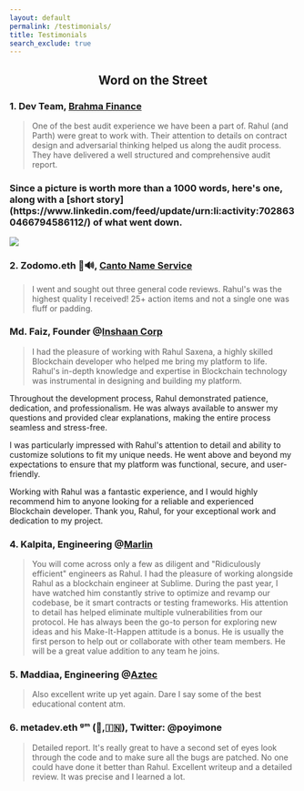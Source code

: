 ```yaml
---
layout: default
permalink: /testimonials/
title: Testimonials
search_exclude: true
---
```


<h2 align="center">Word on the Street</h2>

### 1. Dev Team, [Brahma Finance](https://www.brahma.fi/)

> One of the best audit experience we have been a part of. Rahul (and Parth) were great to work with. Their attention to details on contract design and adversarial thinking helped us along the audit process. They have delivered a well structured and comprehensive audit report.

<h3> Since a picture is worth more than a 1000 words, here's one, along with a [short story](https://www.linkedin.com/feed/update/urn:li:activity:7028630466794586112/) of what went down. </h3>

![](https://user-images.githubusercontent.com/32522659/218296401-63ad05ca-bf05-4ea8-a540-444c65906496.png)

### 2. Zodomo.eth 🦇🔊, [Canto Name Service](https://twitter.com/DNSFORCANTO?ref_src=twsrc%5Egoogle%7Ctwcamp%5Eserp%7Ctwgr%5Eauthor)

> I went and sought out three general code reviews. Rahul's was the highest quality I received! 25+ action items and not a single one was fluff or padding.

### Md. Faiz, Founder @[Inshaan Corp](https://inshaan.com/)

> I had the pleasure of working with Rahul Saxena, a highly skilled Blockchain developer who helped me bring my platform to life. Rahul's in-depth knowledge and expertise in Blockchain technology was instrumental in designing and building my platform.

Throughout the development process, Rahul demonstrated patience, dedication, and professionalism. He was always available to answer my questions and provided clear explanations, making the entire process seamless and stress-free.

I was particularly impressed with Rahul's attention to detail and ability to customize solutions to fit my unique needs. He went above and beyond my expectations to ensure that my platform was functional, secure, and user-friendly.

Working with Rahul was a fantastic experience, and I would highly recommend him to anyone looking for a reliable and experienced Blockchain developer. Thank you, Rahul, for your exceptional work and dedication to my project.

### 4. Kalpita, Engineering @[Marlin](https://www.marlin.org/)

> You will come across only a few as diligent and "Ridiculously efficient" engineers as Rahul. I had the pleasure of working alongside Rahul as a blockchain engineer at Sublime. During the past year, I have watched him constantly strive to optimize and revamp our codebase, be it smart contracts or testing frameworks. His attention to detail has helped eliminate multiple vulnerabilities from our protocol. He has always been the go-to person for exploring new ideas and his Make-It-Happen attitude is a bonus. He is usually the first person to help out or collaborate with other team members. He will be a great value addition to any team he joins.

### 5. Maddiaa, Engineering @[Aztec](https://aztec.network/)

> Also excellent write up yet again. Dare I say some of the best educational content atm.

### 6. metadev.eth ᵍᵐ (🫡,🇮🇳), Twitter: @poyimone

> Detailed report. It's really great to have a second set of eyes look through the code and to make sure all the bugs are patched. No one could have done it better than Rahul. Excellent writeup and a detailed review. It was precise and I learned a lot.
